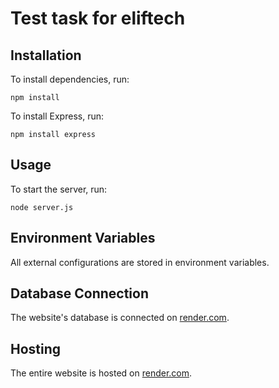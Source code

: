# Test task for eliftech

## Installation

To install dependencies, run:

```
npm install
```


To install Express, run:

```
npm install express
```


## Usage

To start the server, run:

```
node server.js
```


## Environment Variables

All external configurations are stored in environment variables.

## Database Connection

The website's database is connected on [render.com](https://render.com).

## Hosting

The entire website is hosted on [render.com](https://render.com).
